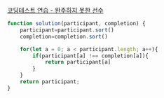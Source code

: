 [코딩테스트 연습 - 완주하지 못한 선수](https://school.programmers.co.kr/learn/courses/30/lessons/42576)

```jsx
function solution(participant, completion) {
    participant=participant.sort()
    completion=completion.sort()

    for(let a = 0; a < participant.length; a++){
        if(participant[a] !== completion[a]){
            return participant[a]
        }
    }
    return participant;
}
```